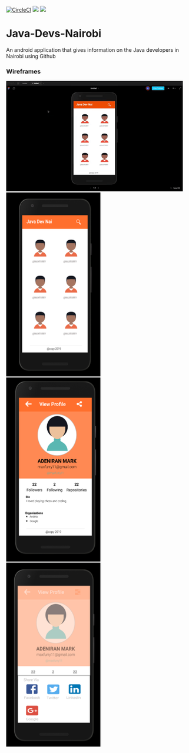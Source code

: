 [![CircleCI](https://circleci.com/gh/Maxfurry/Java-Devs-Nairobi.svg?style=svg)](https://circleci.com/gh/Maxfurry/Java-Devs-Nairobi)
<a href="https://codeclimate.com/github/Maxfurry/Java-Devs-Nairobi/maintainability"><img src="https://api.codeclimate.com/v1/badges/578ffc66871f926ad164/maintainability" /></a>
<a href="https://codeclimate.com/github/Maxfurry/Java-Devs-Nairobi/test_coverage"><img src="https://api.codeclimate.com/v1/badges/578ffc66871f926ad164/test_coverage" /></a>

# Java-Devs-Nairobi
An android application that gives information on the Java developers in Nairobi using Github

### Wireframes
<img src="wireframes/giphy.gif" title="Prototype">
<img src="wireframes/home.png" width="256" height="500" title="Home">
<img src="wireframes/profile.png" width="256" height="500" title="Profile">
<img src="wireframes/share.png" width="256" height="500" title="Share">
